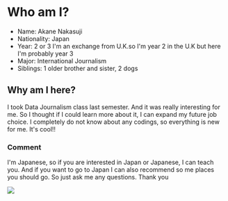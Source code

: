 # Who am I?
* Name: Akane Nakasuji 
* Nationality: Japan
* Year: 2 or 3 
  I'm an exchange from U.K.so I'm year 2 in the U.K but here I'm probably year 3
* Major: International Journalism
* Siblings: 1 older brother and sister, 2 dogs

## Why am I here?
I took Data Journalism class last semester. And it was really interesting for me. So I thought if I could learn more about it, I can expand my future job choice. I completely do not know about any codings, so everything is new for me. It's cool!!

### Comment
I'm Japanese, so if you are interested in Japan or Japanese, I can teach you. And if you want to go to Japan I can also recommend so me places you should go. So just ask me any questions. Thank you

![](https://cdn1.imggmi.com/uploads/2019/2/1/53e9e12ca08359d8b13b059aa03753e1-full.jpg)
